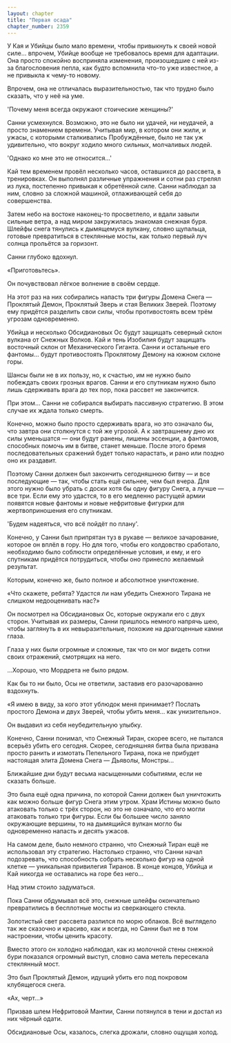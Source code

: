 ```yaml
---
layout: chapter
title: "Первая осада"
chapter_number: 2359
---
```




У Кая и Убийцы было мало времени, чтобы привыкнуть к своей новой силе... впрочем, Убийце вообще не требовалось время для адаптации. Она просто спокойно восприняла изменения, произошедшие с ней из-за благословения пепла, как будто вспомнила что-то уже известное, а не привыкла к чему-то новому.

Впрочем, она не отличалась выразительностью, так что трудно было сказать, что у неё на уме.

'Почему меня всегда окружают стоические женщины?'

Санни усмехнулся. Возможно, это не было ни удачей, ни неудачей, а просто знамением времени. Учитывая мир, в котором они жили, и ужасы, с которыми сталкивались Пробуждённые, было не так уж удивительно, что вокруг ходило много сильных, молчаливых людей.

'Однако ко мне это не относится...'

Кай тем временем провёл несколько часов, оставшихся до рассвета, в тренировках. Он выполнял различные упражнения и сотни раз стрелял из лука, постепенно привыкая к обретённой силе. Санни наблюдал за ним, словно за сложной машиной, отлаживающей себя до совершенства.

Затем небо на востоке наконец-то просветлело, и вдали завыли сильные ветра, а над миром закружилась знакомая снежная буря. Шлейфы снега тянулись к дымящемуся вулкану, словно щупальца, готовые превратиться в стеклянные мосты, как только первый луч солнца прольётся за горизонт.

Санни глубоко вдохнул.

«Приготовьтесь».

Он почувствовал лёгкое волнение в своём сердце.

На этот раз на них собирались напасть три фигуры Домена Снега — Проклятый Демон, Проклятый Зверь и стая Великих Зверей. Поэтому ему придётся разделить свои силы, чтобы противостоять всем трём угрозам одновременно.

Убийца и несколько Обсидиановых Ос будут защищать северный склон вулкана от Снежных Волков. Кай и тень Изобилия будут защищать восточный склон от Механического Гиганта. Санни и остальные его фантомы... будут противостоять Проклятому Демону на южном склоне горы.

Шансы были не в их пользу, но, к счастью, им не нужно было побеждать своих грозных врагов. Санни и его спутникам нужно было лишь сдерживать врага до тех пор, пока рассвет не закончится.

При этом... Санни не собирался выбирать пассивную стратегию. В этом случае их ждала только смерть.

Конечно, можно было просто сдерживать врага, но это означало бы, что завтра они столкнутся с той же угрозой. А к завтрашнему дню их силы уменьшатся — они будут ранены, лишены эссенции, а фантомов, способных помочь им в битве, станет меньше. После этого бремя последовательных сражений будет только нарастать, и рано или поздно оно их раздавит.

Поэтому Санни должен был закончить сегодняшнюю битву — и все последующие — так, чтобы стать ещё сильнее, чем был вчера. Для этого нужно было убрать с доски хотя бы одну фигуру Снега, а лучше — все три. Если ему это удастся, то в его медленно растущей армии появятся новые фантомы и новые нефритовые фигурки для жертвоприношения его спутникам.

'Будем надеяться, что всё пойдёт по плану'.

Конечно, у Санни был припрятан туз в рукаве — великое зачарование, которое он вплёл в гору. Но для того, чтобы его колдовство сработало, необходимо было соблюсти определённые условия, и ему, и его спутникам придётся потрудиться, чтобы оно принесло желаемый результат.

Которым, конечно же, было полное и абсолютное уничтожение.

«Что скажете, ребята? Удастся ли нам убедить Снежного Тирана не слишком недооценивать нас?»

Он посмотрел на Обсидиановых Ос, которые окружали его с двух сторон. Учитывая их размеры, Санни пришлось немного напрячь шею, чтобы заглянуть в их невыразительные, похожие на драгоценные камни глаза.

Глаза у них были огромные и сложные, так что он мог видеть сотни своих отражений, смотрящих на него.

...Хорошо, что Мордрета не было рядом.

Как бы то ни было, Осы не ответили, заставив его разочарованно вздохнуть.

«Я имею в виду, за кого этот ублюдок меня принимает? Послать простого Демона и двух Зверей, чтобы убить меня... как унизительно».

Он выдавил из себя неубедительную улыбку.

Конечно, Санни понимал, что Снежный Тиран, скорее всего, не пытался всерьёз убить его сегодня. Скорее, сегодняшняя битва была призвана просто ранить и измотать Пепельного Тирана, пока не прибудет настоящая элита Домена Снега — Дьяволы, Монстры...

Ближайшие дни будут весьма насыщенными событиями, если не сказать больше.

Это была ещё одна причина, по которой Санни должен был уничтожить как можно больше фигур Снега этим утром. Храм Истины можно было атаковать только с трёх сторон, но это не означало, что его могли атаковать только три фигуры. Если бы большее число заняло окружающие вершины, то на дымящийся вулкан могло бы одновременно напасть и десять ужасов.

На самом деле, было немного странно, что Снежный Тиран ещё не использовал эту стратегию. Настолько странно, что Санни начал подозревать, что способность собрать несколько фигур на одной клетке — уникальная привилегия Тиранов. В конце концов, Убийца и Кай никогда не оставались на горе без него...

Над этим стоило задуматься.

Пока Санни обдумывал всё это, снежные шлейфы окончательно превратились в бесплотные мосты из сверкающего стекла.

Золотистый свет рассвета разлился по морю облаков. Всё выглядело так же сказочно и красиво, как и всегда, но Санни был не в том настроении, чтобы ценить красоту.

Вместо этого он холодно наблюдал, как из молочной стены снежной бури показался огромный выступ, словно сама метель пересекала стеклянный мост.

Это был Проклятый Демон, идущий убить его под покровом клубящегося снега.

«Ах, черт...»

Призвав шлем Нефритовой Мантии, Санни потянулся в тени и достал из них чёрный одати.

Обсидиановые Осы, казалось, слегка дрожали, словно ощущая холод.

